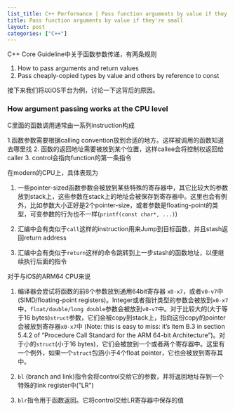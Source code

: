 ```yaml
---
list_title: C++ Performance | Pass function arguments by value if they're small
title: Pass function arguments by value if they're small
layout: post
categories: ["C++"]
---
```


C++ Core Guideline中关于函数参数传递，有两条规则

1. How to pass arguments and return values
2. Pass cheaply-copied types by value and others by reference to const

接下来我们将以iOS平台为例，讨论一下这背后的原因。

### How argument passing works at the CPU level

C里面的函数调用通常由一系列instruction构成

1.函数参数需要根据calling convention放到合适的地方。这样被调用的函数知道去哪里找
2. 函数的返回地址需要被放到某个位置，这样callee会将控制权返回给caller
3. control会指向function的第一条指令

在modern的CPU上，具体表现为

1. 一些pointer-sized函数参数会被放到某些特殊的寄存器中，其它比较大的参数放到stack上，这些参数在stack上的地址会被保存到寄存器中。这里也会有例外，比如参数大小正好是2个pointer-size，或者参数是floating-point的类型，可变参数的行为也不一样(`printf(const char*, ...)`)

2. 汇编中会有类似于`call`这样的instruction用来Jump到目标函数，并且stash返回return address

3. 汇编中会有类似于`return`这样的命令跳转到上一步stash的函数地址，以便继续执行后面的指令

对于与iOS的ARM64 CPU来说

1. 编译器会尝试将函数的前8个参数放到通用64bit寄存器 `x0-x7`，或者`v0-v7`中(SIMD/floating-point registers)。Integer或者指针类型的参数会被放到`x0-x7`中，`float/double/long double`参数会被放到`v0-v7`中。对于比较大的(大于等于16 bytes)`struct`参数，它们会被copy到stack上，指向这份copy的pointer会被放到寄存器`x0-x7`中 (Note: this is easy to miss: it’s item B.3 in section 5.4.2 of “Procedure Call Standard for the ARM 64-bit Architecture”)。对于小的`struct`(小于16 bytes)，它们会被放到一个或者两个寄存器中。这里有一个例外，如果一个`struct`包涵小于4个float pointer，它也会被放到寄存其中。

2. `bl` (branch and link)指令会将control交给它的参数，并将返回地址存到一个特殊的link register中("LR")
3. `blr`指令用于函数返回。它将control交给LR寄存器中保存的值

